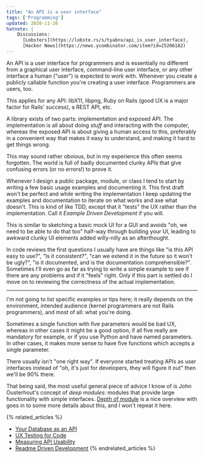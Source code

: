 ```yaml
---
title: "An API is a user interface"
tags: ['Programming']
updated: 2020-11-26
hatnote: |
    Discussions:
      [Lobsters](https://lobste.rs/s/tyabnv/api_is_user_interface),
      [Hacker News](https://news.ycombinator.com/item?id=25206182)
---
```


An API is a user interface for programmers and is essentially no different from
a graphical user interface, command-line user interface, or any other interface
a human ("user") is expected to work with. Whenever you create a publicly
callable function you're creating a user interface. Programmers are users, too.

This applies for any API: libX11, libpng, Ruby on Rails (good UX is a major
factor for Rails' success), a REST API, etc.

A library exists of two parts: implementation and exposed API. The
implementation is all about doing *stuff* and interacting with the computer,
whereas the exposed API is about giving a human access to this, preferably in a
convenient way that makes it easy to understand, and making it hard to get
things wrong.

This may sound rather obvious, but in my experience this often seems forgotten.
The world is full of badly documented clunky APIs that give confusing errors (or
no errors!) to prove it.

Whenever I design a public package, module, or class I tend to start by writing
a few basic usage examples and documenting it. This first draft won't be perfect
and while writing the implementation I keep updating the examples and
documentation to iterate on what works and axe what doesn't. This is kind of
like TDD, except that it "tests" the UX rather than the implementation. Call it
*Example Driven Development* if you will.

This is similar to sketching a basic mock UI for a GUI and avoids "oh, we need
to be able to do that too" half-way through building your UI, leading to awkward
clunky UI elements added willy-nilly as an afterthought.

In code reviews the first questions I usually have are things like "is this API
easy to use?", "Is it consistent?", "can we extend it in the future so it won't
be ugly?", "is it documented, and is the documentation comprehensible?".
Sometimes I'll even go as far as trying to write a simple example to see if
there are any problems and if it "feels" right. Only if this part is settled do
I move on to reviewing the correctness of the actual implementation.

---

I'm not going to list specific examples or tips here; it really depends on the
environment, intended audience (kernel programmers are not Rails programmers),
and most of all: what you're doing.

Sometimes a single function with five parameters would be bad UX, whereas in
other cases it might be a good option, if all five really are mandatory for
example, or if you use Python and have named parameters. In other cases, it
makes more sense to have five functions which accepts a single parameter.

There usually isn't "one right way". If everyone started treating APIs as user
interfaces instead of "oh, it's just for developers, they will figure it out"
then we'll be 90% there.

That being said, the most useful general piece of advice I know of is John
Ousterhout's concept of *deep modules*: modules that provide large functionality
with simple interfaces. [Depth of module][depth] is a nice overview with goes in
to some more details about this, and I won't repeat it here.

[depth]: https://nakabonne.dev/posts/depth-of-module/

{% related_articles %}
- [Your Database as an API](http://kevinmahoney.co.uk/articles/your-database-as-an-api/)
- [UX Testing for Code](https://medium.com/@quikchange/ux-testing-for-code-e9ab157fb90f)
- [Measuring API Usability](https://www.drdobbs.com/windows/measuring-api-usability/184405654)
- [Readme Driven Development](https://tom.preston-werner.com/2010/08/23/readme-driven-development.html)
{% endrelated_articles %}
